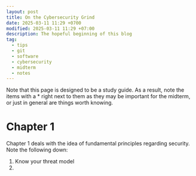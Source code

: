 ```yaml
---
layout: post
title: On the Cybersecurity Grind
date: 2025-03-11 11:29 +0700
modified: 2025-03-11 11:29 +07:00
description: The hopeful beginning of this blog
tag:
  - tips
  - git
  - software
  - cybersecurity
  - midterm
  - notes
---
```

Note that this page is designed to be a study guide. As a result, note the items with a * right next to them as they may be important for the midterm, or just in general are things worth knowing.

# Chapter 1 
Chapter 1 deals with the idea of fundamental principles regarding security. Note the following down:

1. Know your threat model
2. 